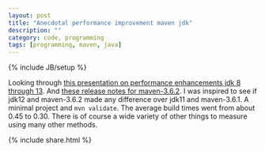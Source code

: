 ```yaml
---
layout: post
title: "Anecdotal performance improvement maven jdk"
description: ""
category: code, programming
tags: [programming, maven, java]
---
```

{% include JB/setup %}

Looking through [this presentation on performance enhancements jdk 8 through 13](https://cr.openjdk.java.net/~redestad/slides/lean_mean_openjdk.pdf).
And [these release notes for maven-3.6.2](https://maven.apache.org/docs/3.6.2/release-notes.html).
I was inspired to see if jdk12 and maven-3.6.2 made any difference over jdk11 and maven-3.6.1.
A minimal project and `mvn validate`.
The average build times went from about 0.45 to 0.30.
There is of course a wide variety of other things to measure using many other methods.

{% include share.html %}

